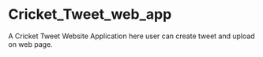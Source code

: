 # Cricket_Tweet_web_app
 A Cricket Tweet Website Application here user can create tweet and upload on web page.

